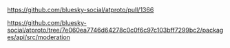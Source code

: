 https://github.com/bluesky-social/atproto/pull/1366

https://github.com/bluesky-social/atproto/tree/7e060ea7746d64278c0c0f6c97c103bff7299bc2/packages/api/src/moderation
